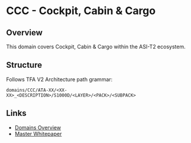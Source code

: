 # CCC - Cockpit, Cabin & Cargo

## Overview

This domain covers Cockpit, Cabin & Cargo within the ASI-T2 ecosystem.

## Structure

Follows TFA V2 Architecture path grammar:
```
domains/CCC/ATA-XX/<XX-XX>_<DESCRIPTION>/S1000D/<LAYER>/<PACK>/<SUBPACK>
```

## Links

- [Domains Overview](../README.md)
- [Master Whitepaper](../../README.md)
